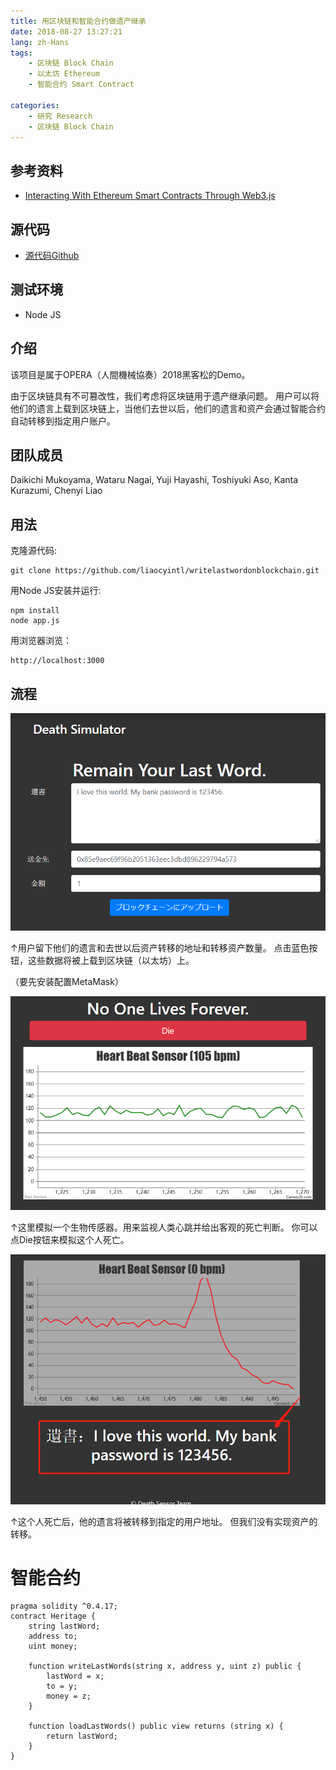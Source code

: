 ```yaml
---
title: 用区块链和智能合约做遗产继承
date: 2018-08-27 13:27:21
lang: zh-Hans
tags:
    - 区块链 Block Chain
    - 以太坊 Ethereum
    - 智能合约 Smart Contract
    
categories: 
    - 研究 Research
    - 区块链 Block Chain
---
```



## 参考资料

- [Interacting With Ethereum Smart Contracts Through Web3.js](https://medium.com/@amkurian/interacting-with-ethereum-smart-contracts-through-web3-js-e0efad17977)



## 源代码

- [源代码Github](https://github.com/liaocyintl/writelastwordonblockchain)

## 测试环境

- Node JS

## 介绍
该项目是属于OPERA（人間機械協奏）2018黑客松的Demo。

由于区块链具有不可篡改性，我们考虑将区块链用于遗产继承问题。
用户可以将他们的遗言上载到区块链上，当他们去世以后，他们的遗言和资产会通过智能合约自动转移到指定用户账户。

## 团队成员

Daikichi Mukoyama, Wataru Nagai, Yuji Hayashi, Toshiyuki Aso, Kanta Kurazumi, Chenyi Liao

## 用法

克隆源代码:
```text
git clone https://github.com/liaocyintl/writelastwordonblockchain.git
``` 
用Node JS安装并运行:
```text
npm install
node app.js
```
用浏览器浏览：
```test
http://localhost:3000
```

## 流程

![](/uploads/postimgs/30081eed.png)

↑用户留下他们的遗言和去世以后资产转移的地址和转移资产数量。
点击蓝色按钮，这些数据将被上载到区块链（以太坊）上。

（要先安装配置MetaMask）


![](/uploads/postimgs/7dbac290.png)

↑这里模拟一个生物传感器。用来监视人类心跳并给出客观的死亡判断。
你可以点Die按钮来模拟这个人死亡。

![](/uploads/postimgs/f036419c.png)

↑这个人死亡后，他的遗言将被转移到指定的用户地址。
但我们没有实现资产的转移。

# 智能合约

```solidity
pragma solidity ^0.4.17;
contract Heritage {
    string lastWord;
    address to;
    uint money;
    
    function writeLastWords(string x, address y, uint z) public {
        lastWord = x;
        to = y;
        money = z;
    }
    
    function loadLastWords() public view returns (string x) {
        return lastWord;
    }
}
```
